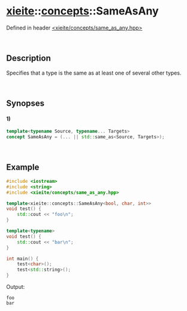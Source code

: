 # [xieite](../../xieite.md)\:\:[concepts](../../concepts.md)\:\:SameAsAny
Defined in header [<xieite/concepts/same_as_any.hpp>](../../../include/xieite/concepts/same_as_any.hpp)

&nbsp;

## Description
Specifies that a type is the same as at least one of several other types.

&nbsp;

## Synopses
#### 1)
```cpp
template<typename Source, typename... Targets>
concept SameAsAny = (... || std::same_as<Source, Targets>);
```

&nbsp;

## Example
```cpp
#include <iostream>
#include <string>
#include <xieite/concepts/same_as_any.hpp>

template<xieite::concepts::SameAsAny<bool, char, int>>
void test() {
    std::cout << "foo\n";
}

template<typename>
void test() {
    std::cout << "bar\n";
}

int main() {
    test<char>();
    test<std::string>();
}
```
Output:
```
foo
bar
```
